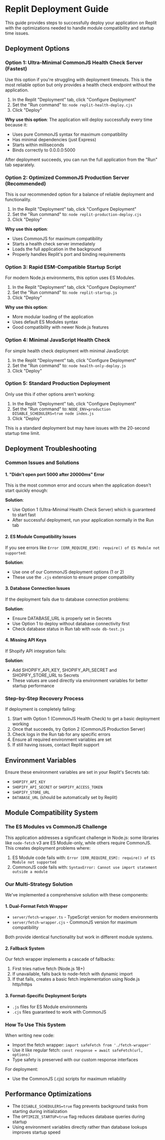 # Replit Deployment Guide

This guide provides steps to successfully deploy your application on Replit with the optimizations needed to handle module compatibility and startup time issues.

## Deployment Options

### Option 1: Ultra-Minimal CommonJS Health Check Server (Fastest)

Use this option if you're struggling with deployment timeouts. This is the most reliable option but only provides a health check endpoint without the application.

1. In the Replit "Deployment" tab, click "Configure Deployment"
2. Set the "Run command" to: `node replit-health-deploy.cjs`
3. Click "Deploy"

**Why use this option**: The application will deploy successfully every time because it:
- Uses pure CommonJS syntax for maximum compatibility
- Has minimal dependencies (just Express)
- Starts within milliseconds
- Binds correctly to 0.0.0.0:5000

After deployment succeeds, you can run the full application from the "Run" tab separately.

### Option 2: Optimized CommonJS Production Server (Recommended)

This is our recommended option for a balance of reliable deployment and functionality.

1. In the Replit "Deployment" tab, click "Configure Deployment"
2. Set the "Run command" to: `node replit-production-deploy.cjs`
3. Click "Deploy"

**Why use this option**:
- Uses CommonJS for maximum compatibility
- Starts a health check server immediately
- Loads the full application in the background
- Properly handles Replit's port and binding requirements

### Option 3: Rapid ESM-Compatible Startup Script

For modern Node.js environments, this option uses ES Modules.

1. In the Replit "Deployment" tab, click "Configure Deployment"
2. Set the "Run command" to: `node replit-startup.js`
3. Click "Deploy"

**Why use this option**:
- More modular loading of the application
- Uses default ES Modules syntax
- Good compatibility with newer Node.js features

### Option 4: Minimal JavaScript Health Check

For simple health check deployment with minimal JavaScript:

1. In the Replit "Deployment" tab, click "Configure Deployment" 
2. Set the "Run command" to: `node health-only-deploy.js`
3. Click "Deploy"

### Option 5: Standard Production Deployment

Only use this if other options aren't working:

1. In the Replit "Deployment" tab, click "Configure Deployment"
2. Set the "Run command" to: `NODE_ENV=production DISABLE_SCHEDULERS=true node index.js`
3. Click "Deploy"

This is a standard deployment but may have issues with the 20-second startup time limit.

## Deployment Troubleshooting

### Common Issues and Solutions

#### 1. "Didn't open port 5000 after 20000ms" Error

This is the most common error and occurs when the application doesn't start quickly enough:

**Solution**: 
- Use Option 1 (Ultra-Minimal Health Check Server) which is guaranteed to start fast
- After successful deployment, run your application normally in the Run tab

#### 2. ES Module Compatibility Issues

If you see errors like `Error [ERR_REQUIRE_ESM]: require() of ES Module not supported`:

**Solution**:
- Use one of our CommonJS deployment options (1 or 2)
- These use the `.cjs` extension to ensure proper compatibility

#### 3. Database Connection Issues 

If the deployment fails due to database connection problems:

**Solution**:
- Ensure DATABASE_URL is properly set in Secrets
- Use Option 1 to deploy without database connectivity first
- Check database status in Run tab with `node db-test.js`

#### 4. Missing API Keys

If Shopify API integration fails:

**Solution**:
- Add SHOPIFY_API_KEY, SHOPIFY_API_SECRET and SHOPIFY_STORE_URL to Secrets
- These values are used directly via environment variables for better startup performance

### Step-by-Step Recovery Process

If deployment is completely failing:

1. Start with Option 1 (CommonJS Health Check) to get a basic deployment working
2. Once that succeeds, try Option 2 (CommonJS Production Server)
3. Check logs in the Run tab for any specific errors
4. Ensure all required environment variables are set
5. If still having issues, contact Replit support

## Environment Variables

Ensure these environment variables are set in your Replit's Secrets tab:

- `SHOPIFY_API_KEY`
- `SHOPIFY_API_SECRET` or `SHOPIFY_ACCESS_TOKEN`
- `SHOPIFY_STORE_URL`
- `DATABASE_URL` (should be automatically set by Replit)

## Module Compatibility System

### The ES Modules vs CommonJS Challenge

This application addresses a significant challenge in Node.js: some libraries like `node-fetch` v3 are ES Module-only, while others require CommonJS. This creates deployment problems where:

1. ES Module code fails with: `Error [ERR_REQUIRE_ESM]: require() of ES Module not supported`
2. CommonJS code fails with: `SyntaxError: Cannot use import statement outside a module`

### Our Multi-Strategy Solution

We've implemented a comprehensive solution with these components:

#### 1. Dual-Format Fetch Wrapper

- `server/fetch-wrapper.ts` - TypeScript version for modern environments
- `server/fetch-wrapper.cjs` - CommonJS version for maximum compatibility

Both provide identical functionality but work in different module systems.

#### 2. Fallback System

Our fetch wrapper implements a cascade of fallbacks:

1. First tries native fetch (Node.js 18+)
2. If unavailable, falls back to node-fetch with dynamic import
3. If that fails, creates a basic fetch implementation using Node.js http/https

#### 3. Format-Specific Deployment Scripts

- `.js` files for ES Module environments
- `.cjs` files guaranteed to work with CommonJS

### How To Use This System

When writing new code:
- Import the fetch wrapper: `import safeFetch from './fetch-wrapper'`
- Use it like regular fetch: `const response = await safeFetch(url, options)`
- Type safety is preserved with our custom response interfaces

For deployment:
- Use the CommonJS (.cjs) scripts for maximum reliability

## Performance Optimizations

- The `DISABLE_SCHEDULERS=true` flag prevents background tasks from starting during initialization
- The `OPTIMIZE_STARTUP=true` flag reduces database queries during startup
- Using environment variables directly rather than database lookups improves startup speed